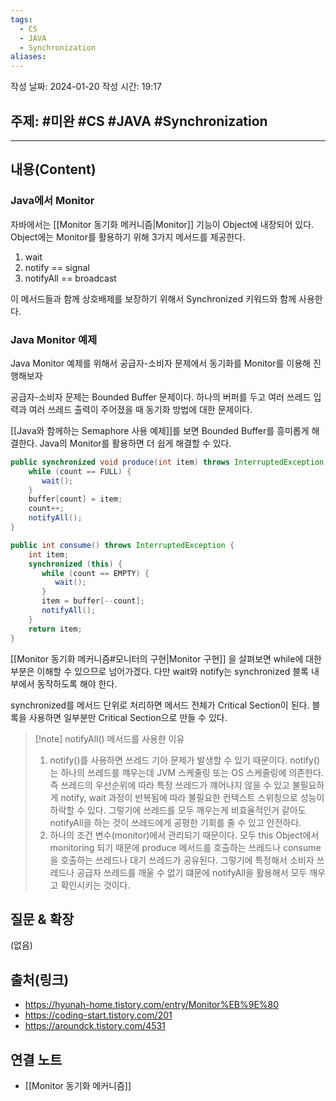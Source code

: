 ```yaml
---
tags:
  - CS
  - JAVA
  - Synchronization
aliases:
---
```

작성 날짜: 2024-01-20
작성 시간: 19:17

## 주제: #미완 #CS #JAVA #Synchronization 

----
## 내용(Content)
### Java에서 Monitor
자바에서는 [[Monitor 동기화 메커니즘|Monitor]] 기능이 Object에 내장되어 있다. Object에는 Monitor를 활용하기 위해 3가지 메서드를 제공한다.

1. wait
2. notify == signal
3. notifyAll == broadcast

이 메서드들과 함께 상호배제를 보장하기 위해서 Synchronized 키워드와 함께 사용한다.

### Java Monitor 예제
Java Monitor 예제를 위해서 공급자-소비자 문제에서 동기화를 Monitor를 이용해 진행해보자

공급자-소비자 문제는 Bounded Buffer 문제이다. 하나의 버퍼를 두고 여러 쓰레드 입력과 여러 쓰레드 출력이 주어졌을 때 동기화 방법에 대한 문제이다.

[[Java와 함께하는 Semaphore 사용 예제]]를 보면 Bounded Buffer를 흥미롭게 해결한다. Java의 Monitor를 활용하면 더 쉽게 해결할 수 있다.


```java
public synchronized void produce(int item) throws InterruptedException {  
    while (count == FULL) {  
       wait();  
    }  
    buffer[count] = item;  
    count++;  
    notifyAll();  
}
```

```java
public int consume() throws InterruptedException {  
    int item;  
    synchronized (this) {  
       while (count == EMPTY) {  
          wait();  
       }  
       item = buffer[--count];  
       notifyAll();  
    }  
    return item;  
}
```

[[Monitor 동기화 메커니즘#모니터의 구현|Monitor 구현]] 을 살펴보면 while에 대한 부분은 이해할 수 있으므로 넘어가겠다. 다만 wait와 notify는 synchronized 블록 내부에서 동작하도록 해야 한다.

synchronized를 메서드 단위로 처리하면 메서드 전체가 Critical Section이 된다. 블록을 사용하면 일부분만 Critical Section으로 만들 수 있다.


>[!note] notifyAll() 메서드를 사용한 이유
> 1. notify()를 사용하면 쓰레드 기아 문제가 발생할 수 있기 때문이다. notify()는 하나의 쓰레드를 꺠우는데 JVM 스케줄링 또는 OS 스케줄링에 의존한다. 즉 쓰레드의 우선순위에 따라 특정 쓰레드가 꺠어나지 않을 수 있고 불필요하게 notify, wait 과정이 반복됨에 따라 불필요한 컨텍스트 스위칭으로 성능이 하락할 수 있다. 그렇기에 쓰레드를 모두 깨우는게 비효율적인거 같아도 notifyAll을 하는 것이 쓰레드에게 공평한 기회를 줄 수 있고 안전하다.
> 2. 하나의 조건 변수(monitor)에서 관리되기 때문이다. 모두 this Object에서 monitoring 되기 때문에 produce 메서드를 호출하는 쓰레드나 consume을 호출하는 쓰레드나 대기 쓰레드가 공유된다. 그렇기에 특정해서 소비자 쓰레드나 공급자 쓰레드를 깨울 수 없기 떄문에 notifyAll을 활용해서 모두 깨우고 확인시키는 것이다.





## 질문 & 확장

(없음)

## 출처(링크)
- https://hyunah-home.tistory.com/entry/Monitor%EB%9E%80
- https://coding-start.tistory.com/201
- https://aroundck.tistory.com/4531
## 연결 노트
- [[Monitor 동기화 메커니즘]]









